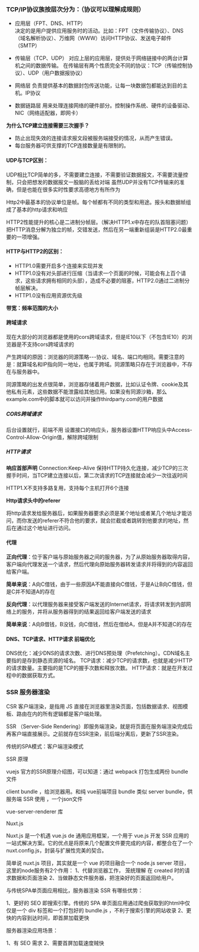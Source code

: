 
### TCP/IP协议族按层次分为：（协议可以理解成规则）
* 应用层（FPT、DNS、HTTP）  
决定的是用户提供应用服务时的活动。比如：FPT（文件传输协议）、DNS（域名解析协议）、万维网（WWW）访问HTTP协议、发送电子邮件（SMTP）


* 传输层（TCP、UDP）
对应上层的应用层，提供处于网络链接中的两台计算机之间的数据传输。
在传输层有两个性质完全不同的协议：TCP（传输控制协议）、UDP（用户数据报协议）

* 网络层
负责提供基本的数据封包传送功能，让每一块数据包都能达到目的主机。IP协议

* 数据链路层
用来处理连接网络的硬件部分。控制操作系统、硬件的设备驱动、NIC（网络适配器，即网卡）

**为什么TCP建立连接需要三次握手？**

* 防止出现失效的连接请求报文段被服务端接受的情况，从而产生错误。
* 每台服务器可供支撑的TCP连接数量是有限制的。

#### UDP与TCP区别：

UDP相比TCP简单的多，不需要建立连接，不需要验证数据报文，不需要流量控制，只会把想发的数据报文一股脑的丢给对端
虽然UDP并没有TCP传输来的准确，但是也能在很多实时性要求高德地方有所作为

Http2中最基本的协议单位是帧。每个帧都有不同的类型和用途。报头和数据帧组成了基本的http请求和响应

HTTP2性能提升的核心是二进制分帧层。（解决HTTP1.x中存在的队首阻塞问题）
把HTTP消息分解为独立的帧，交错发送，然后在另一端重新组装是HTTP2.0最重要的一项增强。

#### HTTP与HTTP2的区别：

* HTTP1.0需要开启多个连接来实现并发
* HTTP1.0没有对头部进行压缩（当请求一个页面的时候，可能会有上百个请求，这些请求拥有相同的头部），造成不必要的阻塞，HTTP2.0通过二进制分帧层解决。
* HTTP1.0没有应用资源优先级

**带宽：频率范围的大小**

#### 跨域请求


现在大部分的浏览器都是使用的cors跨域请求，但是IE10以下（不包含IE10）的浏览器是不支持cors跨域请求的

产生跨域的原因：浏览器的同源策略---协议、域名、端口均相同。需要注意的是：就算域名和IP指向同一地址，也属于跨域。同源策略只存在于浏览器中，不存在与服务器中。

同源策略的出发点很简单，浏览器存储着用户数据，比如认证令牌、cookie及其他私有元素，这些数据不能泄露给其他应用。如果没有同源沙箱，那么example.com中的脚本就可以访问并操作thirdparty.com的用户数据


##### CORS跨域请求

后台设置就行，前端不用
设置接口的响应头，服务器设置HTTP响应头中Access-Control-Allow-Origin值，解除跨域限制



##### HTTP请求

**响应首部声明**
Connection:Keep-Alive    保持HTTP持久化连接，减少TCP的三次握手时间，当TCP建立连接以后，第二次请求的TCP连接就会减少一次往返时间


HTTP1.X不支持多路复用，支持每个主机打开6个连接

**Http请求头中的referer**

将http请求发给服务器后，如果服务器要求必须是某个地址或者某几个地址才能访问，而你发送的referer不符合他的要求，就会拦截或者跳转到他要求的地址，然后在通过这个地址进行访问。


#### 代理

**正向代理**：位于客户端与原始服务器之间的服务器，为了从原始服务器取得内容，客户端向代理发送一个请求，然后代理向原始服务器转发请求并将得到的内容返回给客户端。

**简单来说**：A向C借钱，由于一些原因A不能直接向C借钱，于是A让B向C借钱，但是C并不知道A的存在

**反向代理**：以代理服务器来接受客户端发送的Internet请求，将请求转发到内部网络上的服务，并将从服务器得到的结果返回给客户端发送的请求

**简单来说**：A向B借钱，B没钱，向C借钱，然后在借给A，但是A并不知道C的存在


#### DNS、TCP请求、HTTP请求 前端优化

DNS优化：减少DNS的请求次数、进行DNS预处理（Prefetching）。CDN域名主要指的是存到静态资源的域名。
TCP请求：减少TCP的请求数，也就是减少HTTP的请求数量。主要指的是TCP的握手次数和释放次数。
HTTP请求：就是在开发过程中的数据获取方式。







### SSR 服务器渲染

CSR 客户端渲染，是指用 JS 直接在浏览器里渲染页面，包括数据请求、视图模板、路由在内的所有逻辑都是客户端处理。

SSR （Server-Side Rendering）即服务端渲染，就是将页面在服务端渲染完成后再客户端直接展示。之前就存在SSR渲染，前后端分离后，更新了SSR渲染。

传统的SPA模式：客户端渲染模式


SSR 原理

vuejs 官方的SSR原理介绍图，可以知道：通过 webpack 打包生成两份 bundle 文件

client bundle ，给浏览器用。和纯 vue前端项目 bundle 类似
server bundle，供服务端 SSR 使用 ，一个json文件

vue-server-renderer 库

Nuxt.js

Nuxt.js 是一个机遇 vue.js de 通用应用框架，一个用于 vue.js 开发 SSR 应用的一站式解决方案。它的优点是将原来几个配置文件要完成的内容，都整合在了一个 nuxt.config.js，封装与扩展性完美的契合。

简单说 nuxt.js 项目，其实就是一个 vue 的项目融合一个 node.js server 项目，这里的node服务有2个作用：
1、代替浏览器工作， 笼统理解 在 created 时的请求数据和页面渲染
2、当做静态文件服务器，把渲染好的页面返回给用户。

与传统SPA单页面应用相比，服务器渲染 SSR 有哪些优势：

1、更好的 SEO 即搜索引擎。传统的 SPA 单页面应用通过爬虫获取到的html中仅仅是一个 div 标签和一个打包好的 bundle.js ，不利于搜索引擎的网站收录
2、更快的内容到达时间，即首屏加载更快

服务器渲染应用场景：

1、有 SEO 需求
2、需要首屏加载速度贼快


